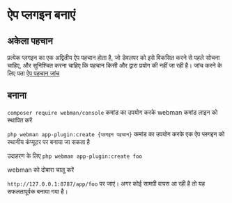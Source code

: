 # ऐप प्लगइन बनाएं

## अकेला पहचान

प्रत्येक प्लगइन का एक अद्वितीय ऐप पहचान होता है, जो डेवलपर को इसे विकसित करने से पहले सोचना चाहिए, और सुनिश्चित करना चाहिए कि पहचान किसी और द्वारा प्रयोग की नहीं जा रही है।
जांच करने के लिए पता [ऐप पहचान जांच](https://www.workerman.net/app/check)

## बनाना

`composer require webman/console` कमांड का उपयोग करके webman कमांड लाइन को स्थापित करें

`php webman app-plugin:create {प्लगइन पहचान}` कमांड का उपयोग करके एक ऐप प्लगइन को स्थानीय कंप्यूटर पर बनाया जा सकता है

उदाहरण के लिए `php webman app-plugin:create foo`

webman को दोबारा चालू करें

`http://127.0.0.1:8787/app/foo` पर जाएं। अगर कोई सामग्री वापस आ रही है तो यह सफलतापूर्वक बनाया गया है।
